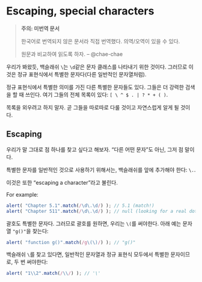 # Escaping, special characters

>**주의: 미번역 문서**
>
>한국어로 번역되지 않은 문서라 직접 번역했다. 의역/오역이 있을 수 있다.
>
>원문과 비교하여 읽도록 하자. 
>– @chae-chae

우리가 봐왔듯, 백슬래쉬 `\`는 `\d`같은 문자 클래스를 나타내기 위한 것이다. 그러므로 이것은 정규 표현식에서 특별한 문자다(다른 일반적인 문자열처럼).

정규 표현식에서 특별한 의미를 가진 다른 특별한 문자들도 있다. 그들은 더 강력한 검색을 할 때 쓰인다. 여기 그들의 전체 목록이 있다: `[ \ ^ $ . | ? * + ( )`.

목록을 외우려고 하지 말자. 곧 그들을 따로따로 다룰 것이고 자연스럽게 알게 될 것이다.

## Escaping

우리가 말 그대로 점 하나를 찾고 싶다고 해보자. “다른 어떤 문자”도 아닌, 그저 점 말이다.

특별한 문자를 일반적인 것으로 사용하기 위해서는, 백슬래쉬를 앞에 추가해야 한다: `\.`.

이것은 또한 “escaping a character”라고 불린다.

For example:

```js
alert( "Chapter 5.1".match(/\d\.\d/) ); // 5.1 (match!)
alert( "Chapter 511".match(/\d\.\d/) ); // null (looking for a real dot \.)
```

괄호도 특별한 문자다. 그러므로 괄호를 원하면, 우리는 `\(`를 써야한다. 아래 예는 문자열 `"g()"`을 찾는다:

```js
alert( "function g()".match(/g\(\)/) ); // "g()"
```

백슬래쉬 `\`를 찾고 있다면, 일반적인 문자열과 정규 표현식 모두에서 특별한 문자이므로, 두 번 써야한다:

```js
alert( "1\\2".match(/\\/) ); // '\'
```


